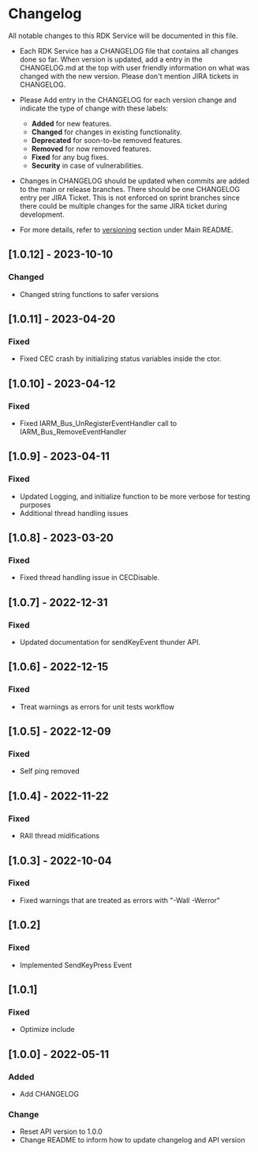 # Changelog

All notable changes to this RDK Service will be documented in this file.

* Each RDK Service has a CHANGELOG file that contains all changes done so far. When version is updated, add a entry in the CHANGELOG.md at the top with user friendly information on what was changed with the new version. Please don't mention JIRA tickets in CHANGELOG. 

* Please Add entry in the CHANGELOG for each version change and indicate the type of change with these labels:
    * **Added** for new features.
    * **Changed** for changes in existing functionality.
    * **Deprecated** for soon-to-be removed features.
    * **Removed** for now removed features.
    * **Fixed** for any bug fixes.
    * **Security** in case of vulnerabilities.

* Changes in CHANGELOG should be updated when commits are added to the main or release branches. There should be one CHANGELOG entry per JIRA Ticket. This is not enforced on sprint branches since there could be multiple changes for the same JIRA ticket during development. 

* For more details, refer to [versioning](https://github.com/rdkcentral/rdkservices#versioning) section under Main README.

## [1.0.12] - 2023-10-10
### Changed
- Changed string functions to safer versions

## [1.0.11] - 2023-04-20
### Fixed
- Fixed CEC crash by initializing status variables inside the ctor.

## [1.0.10] - 2023-04-12
### Fixed
- Fixed IARM_Bus_UnRegisterEventHandler  call to IARM_Bus_RemoveEventHandler

## [1.0.9] - 2023-04-11
### Fixed
- Updated Logging, and initialize function to be more verbose for testing purposes
- Additional thread handling issues

## [1.0.8] - 2023-03-20
### Fixed
- Fixed thread handling issue in CECDisable.

## [1.0.7] - 2022-12-31
### Fixed
- Updated documentation for sendKeyEvent thunder API.

## [1.0.6] - 2022-12-15
### Fixed
- Treat warnings as errors for unit tests workflow

## [1.0.5] - 2022-12-09
### Fixed
- Self ping removed

## [1.0.4] - 2022-11-22
### Fixed
- RAII thread midifications

## [1.0.3] - 2022-10-04
### Fixed
- Fixed warnings that are treated as errors with "-Wall -Werror"

## [1.0.2]
### Fixed
- Implemented SendKeyPress Event

## [1.0.1]
### Fixed
- Optimize include

## [1.0.0] - 2022-05-11
### Added
- Add CHANGELOG

### Change
- Reset API version to 1.0.0
- Change README to inform how to update changelog and API version
